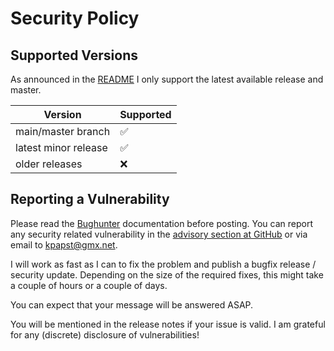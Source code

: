 # Security Policy

## Supported Versions

As announced in the [README](README.md) I only support the latest available release and master.

| Version              | Supported          |
|----------------------|--------------------|
| main/master branch   | :white_check_mark: |
| latest minor release | :white_check_mark: |
| older releases       | :x:                |

## Reporting a Vulnerability

Please read the [Bughunter](https://www.kimai.org/documentation/bughunter.html) documentation before posting. 
You can report any security related vulnerability in the [advisory section at GitHub](https://github.com/kimai/kimai/security/advisories) or via email to kpapst@gmx.net.

I will work as fast as I can to fix the problem and publish a bugfix release / security update. 
Depending on the size of the required fixes, this might take a couple of hours or a couple of days.

You can expect that your message will be answered ASAP. 

You will be mentioned in the release notes if your issue is valid. 
I am grateful for any (discrete) disclosure of vulnerabilities!

